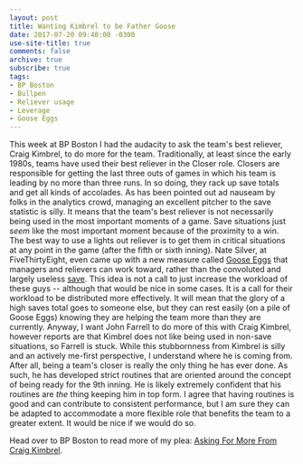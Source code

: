 ```yaml
---
layout: post
title: Wanting Kimbrel to be Father Goose
date: 2017-07-20 09:40:00 -0300
use-site-title: true
comments: false
archive: true
subscribe: true
tags:
- BP Boston
- Bullpen
- Reliever usage
- Leverage
- Goose Eggs
---
```


This week at BP Boston I had the audacity to ask the team's best reliever, Craig Kimbrel, to do more for the team. Traditionally, at least since
the early 1980s, teams have used their best reliever in the Closer role. Closers are responsible for getting the last three outs of 
games in which his team is leading by no more than three runs. In so doing, they rack up save totals and get all kinds of accolades. 
As has been pointed out ad nauseam by folks in the analytics crowd, managing an excellent pitcher to the save statistic is silly. It means
that the team's best reliever is not necessarily being used in the most important moments of a game. Save situations just *seem* like the 
most important moment because of the proximity to a win. The best way to use a lights out reliever is to get them in critical situations at any point in the game
(after the fifth or sixth inning). Nate Silver, at FiveThirtyEight, even came up with a new measure called <a href = "https://fivethirtyeight.com/features/goose-egg-new-save-stat-relief-pitchers/" target = "_blank"> Goose Eggs</a>
that managers and relievers can work toward, rather than the convoluted and largely useless <a href = "https://en.wikipedia.org/wiki/Save_(baseball" target = "_blank"> save</a>. This 
idea is not a call to just increase the workload of these guys -- although that would be nice in some cases. It is a call for their workload to be distributed 
more effectively. It will mean that the glory of a high saves total goes to someone else, but they can rest easily (on a pile of Goose Eggs)
knowing they are helping the team more than they are currently. Anyway, I want John Farrell to do more of this with Craig Kimbrel, however 
reports are that Kimbrel does not like being used in non-save situations, so Farrell is stuck. While this stubbornness from Kimbrel is silly
and an actively me-first perspective, I understand where he is coming from. After all, being a team's closer is really the only thing 
he has ever done. As such, he has developed strict routines that are oriented around the concept of being ready for the 9th inning. He is likely 
extremely confident that his routines are *the* thing keeping him in top form. I agree that having routines is good and can contribute to consistent
performance, but I am sure they can be adapted to accommodate a more flexible role that benefits the team to a greater extent. It would be nice
if we would do so.

Head over to BP Boston to read more of my plea: <a href = "http://boston.locals.baseballprospectus.com/2017/07/18/asking-for-more-from-craig-kimbrel/" target = "_blank"> Asking For More From Craig Kimbrel</a>.